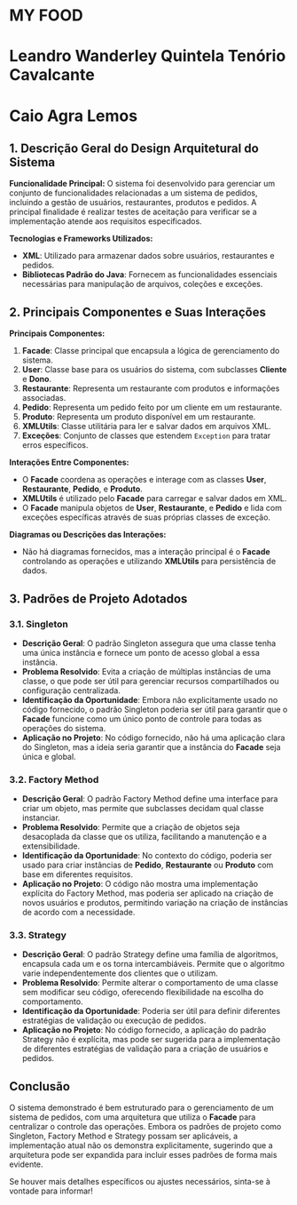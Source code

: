 # MY FOOD
# Leandro Wanderley Quintela Tenório Cavalcante
# Caio Agra Lemos

## 1. Descrição Geral do Design Arquitetural do Sistema

**Funcionalidade Principal:**
O sistema foi desenvolvido para gerenciar um conjunto de funcionalidades relacionadas a um sistema de pedidos, incluindo a gestão de usuários, restaurantes, produtos e pedidos. A principal finalidade é realizar testes de aceitação para verificar se a implementação atende aos requisitos especificados.

**Tecnologias e Frameworks Utilizados:**
- **XML**: Utilizado para armazenar dados sobre usuários, restaurantes e pedidos.
- **Bibliotecas Padrão do Java**: Fornecem as funcionalidades essenciais necessárias para manipulação de arquivos, coleções e exceções.

## 2. Principais Componentes e Suas Interações

**Principais Componentes:**
1. **Facade**: Classe principal que encapsula a lógica de gerenciamento do sistema.
2. **User**: Classe base para os usuários do sistema, com subclasses **Cliente** e **Dono**.
3. **Restaurante**: Representa um restaurante com produtos e informações associadas.
4. **Pedido**: Representa um pedido feito por um cliente em um restaurante.
5. **Produto**: Representa um produto disponível em um restaurante.
6. **XMLUtils**: Classe utilitária para ler e salvar dados em arquivos XML.
7. **Exceções**: Conjunto de classes que estendem `Exception` para tratar erros específicos.

**Interações Entre Componentes:**
- O **Facade** coordena as operações e interage com as classes **User**, **Restaurante**, **Pedido**, e **Produto**.
- **XMLUtils** é utilizado pelo **Facade** para carregar e salvar dados em XML.
- O **Facade** manipula objetos de **User**, **Restaurante**, e **Pedido** e lida com exceções específicas através de suas próprias classes de exceção.

**Diagramas ou Descrições das Interações:**
- Não há diagramas fornecidos, mas a interação principal é o **Facade** controlando as operações e utilizando **XMLUtils** para persistência de dados.

## 3. Padrões de Projeto Adotados

### 3.1. Singleton

- **Descrição Geral**: O padrão Singleton assegura que uma classe tenha uma única instância e fornece um ponto de acesso global a essa instância.
- **Problema Resolvido**: Evita a criação de múltiplas instâncias de uma classe, o que pode ser útil para gerenciar recursos compartilhados ou configuração centralizada.
- **Identificação da Oportunidade**: Embora não explicitamente usado no código fornecido, o padrão Singleton poderia ser útil para garantir que o **Facade** funcione como um único ponto de controle para todas as operações do sistema.
- **Aplicação no Projeto**: No código fornecido, não há uma aplicação clara do Singleton, mas a ideia seria garantir que a instância do **Facade** seja única e global.

### 3.2. Factory Method

- **Descrição Geral**: O padrão Factory Method define uma interface para criar um objeto, mas permite que subclasses decidam qual classe instanciar.
- **Problema Resolvido**: Permite que a criação de objetos seja desacoplada da classe que os utiliza, facilitando a manutenção e a extensibilidade.
- **Identificação da Oportunidade**: No contexto do código, poderia ser usado para criar instâncias de **Pedido**, **Restaurante** ou **Produto** com base em diferentes requisitos.
- **Aplicação no Projeto**: O código não mostra uma implementação explícita do Factory Method, mas poderia ser aplicado na criação de novos usuários e produtos, permitindo variação na criação de instâncias de acordo com a necessidade.

### 3.3. Strategy

- **Descrição Geral**: O padrão Strategy define uma família de algoritmos, encapsula cada um e os torna intercambiáveis. Permite que o algoritmo varie independentemente dos clientes que o utilizam.
- **Problema Resolvido**: Permite alterar o comportamento de uma classe sem modificar seu código, oferecendo flexibilidade na escolha do comportamento.
- **Identificação da Oportunidade**: Poderia ser útil para definir diferentes estratégias de validação ou execução de pedidos.
- **Aplicação no Projeto**: No código fornecido, a aplicação do padrão Strategy não é explícita, mas pode ser sugerida para a implementação de diferentes estratégias de validação para a criação de usuários e pedidos.

## Conclusão

O sistema demonstrado é bem estruturado para o gerenciamento de um sistema de pedidos, com uma arquitetura que utiliza o **Facade** para centralizar o controle das operações. Embora os padrões de projeto como Singleton, Factory Method e Strategy possam ser aplicáveis, a implementação atual não os demonstra explicitamente, sugerindo que a arquitetura pode ser expandida para incluir esses padrões de forma mais evidente.

Se houver mais detalhes específicos ou ajustes necessários, sinta-se à vontade para informar!
